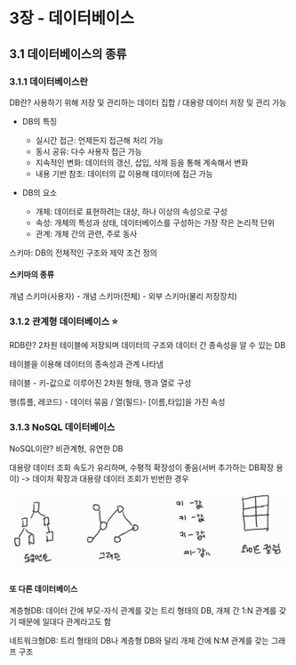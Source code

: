 # 3장 - 데이터베이스

## 3.1 데이터베이스의 종류

### 3.1.1 데이터베이스란

DB란? 사용하기 위해 저장 및 관리하는 데이터 집합 / 대용량 데이터 저장 및 관리 가능

* DB의 특징
  * 실시간 접근: 언제든지 접근해 처리 가능
  * 동시 공유: 다수 사용자 접근 가능
  * 지속적인 변화: 데이터의 갱신, 삽입, 삭제 등을 통해 계속해서 변화
  * 내용 기반 참조: 데이터의 값 이용해 데이터에 접근 가능

* DB의 요소
  * 개체: 데이터로 표현하려는 대상, 하나 이상의 속성으로 구성
  * 속성: 개체의 특성과 상태, 데이터베이스를 구성하는 가장 작은 논리적 단위
  * 관계: 개체 간의 관련, 주로 동사

스키마: DB의 전체적인 구조와 제약 조건 정의

#### 스키마의 종류

개념 스키마(사용자) - 개념 스키마(전체) - 외부 스키마(물리 저장장치)

### 3.1.2 관계형 데이터베이스 ⭐

RDB란? 2차원 테이블에 저장되며 데이터의 구조와 데이터 간 종속성을 알 수 있는 DB

테이블을 이용해 데이터의 종속성과 관계 나타냄

테이블 - 키-값으로 이루어진 2차원 형태, 행과 열로 구성

행(튜플, 레코드) - 데이터 묶음 / 열(필드)- [이름,타입]을 가진 속성

### 3.1.3 NoSQL 데이터베이스

NoSQL이란? 비관계형, 유연한 DB

대용량 데이터 조회 속도가 유리하며, 수평적 확장성이 좋음(서버 추가하는 DB확장 용이) -> 데이처 확장과 대용량 데이터 조회가 빈번한 경우

![Alt text](data_structure.png)

#### 또 다른 데이터베이스

계층형DB: 데이터 간에 부모-자식 관계를 갖는 트리 형태의 DB, 개체 간 1:N 관계를 갖기 때문에 일대다 관계라고도 함

네트워크형DB: 트리 형태의 DB나 계층형 DB와 달리 개체 간에 N:M 관계를 갖는 그래프 구조
